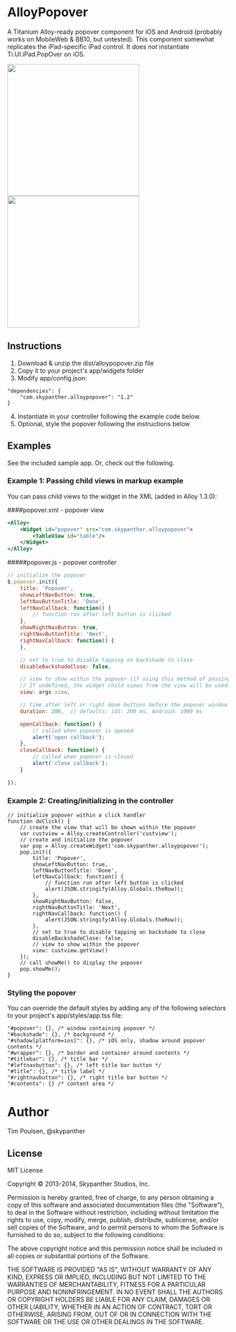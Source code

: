 # AlloyPopover

A Titanium Alloy-ready popover component for iOS and Android (probably works on MobileWeb & BB10, but untested). This component somewhat replicates the iPad-specific iPad control. It does _not_ instantiate Ti.UI.iPad.PopOver on iOS.

<img src="https://raw.github.com/skypanther/AlloyPopover/master/iphone.png" width="300"> <img src="https://raw.github.com/skypanther/AlloyPopover/master/android.png" width="300">

## Instructions

1. Download & unzip the dist/alloypopover.zip file
2. Copy it to your project's app/widgets folder
3. Modify app/config.json:
```
"dependencies": {
	"com.skypanther.alloypopover": "1.2"
}
```
4. Instantiate in your controller following the example code below. 
5. Optional, style the popover following the instructions below

## Examples

See the included sample app. Or, check out the following.

### Example 1: Passing child views in markup example

You can pass child views to the widget in the XML (added in Alloy 1.3.0):

####popover.xml - popover view

```XML
<Alloy>
	<Widget id="popover" src="com.skypanther.alloypopover">
		<TableView id="table"/>
	</Widget>
</Alloy>
```

#####popover.js - popover controller
```JavaScript
// initialize the popover
$.popover.init({
	title: 'Popover',
	showLeftNavButton: true,
	leftNavButtonTitle: 'Done',
	leftNavCallback: function() {
		// function run after left button is clicked
	},
	showRightNavButton: true,
	rightNavButtonTitle: 'Next',
	rightNavCallback: function() {
	},

	// set to true to disable tapping on backshade to close
	disableBackshadeClose: false,

	// view to show within the popover (if using this method of passing the view. 
	// If undefined, the widget child views from the view will be used)
	view: args.view,

	// time after left or right done buttons before the popover window is closed
	duration: 200,  // defaults: iOS: 200 ms, Android: 1000 ms

	openCallback: function() {
		// called when popover is opened
		alert('open callback');
	},
	closeCallback: function() {
		// called when popover is closed
		alert('close callback');
	}

});
```

### Example 2: Creating/initializing in the controller

```
// initialize popover within a click handler
function doClick() {
	// create the view that will be shown within the popover
	var custview = Alloy.createController('custview');
	// create and initialize the popover
	var pop = Alloy.createWidget('com.skypanther.alloypopover');
	pop.init({
		title: 'Popover',
		showLeftNavButton: true,
		leftNavButtonTitle: 'Done',
		leftNavCallback: function() {
			// function run after left button is clicked
			alert(JSON.stringify(Alloy.Globals.theRow));
		},
		showRightNavButton: false,
		rightNavButtonTitle: 'Next',
		rightNavCallback: function() {
			alert(JSON.stringify(Alloy.Globals.theRow));
		},
		// set to true to disable tapping on backshade to close
		disableBackshadeClose: false,
		// view to show within the popover
		view: custview.getView()
	});
	// call showMe() to display the popover
	pop.showMe();
}

```

### Styling the popover

You can override the default styles by adding any of the following selectors to your project's app/styles/app.tss file:

```
"#popover": {}, /* window containing popover */
"#backshade": {}, /* background */
"#shadow[platform=ios]": {}, /* iOS only, shadow around popover contents */
"#wrapper": {}, /* border and container around contents */
"#titlebar": {}, /* title bar */
"#leftnavbutton": {}, /* left title bar button */
"#title": {}, /* title label */
"#rightnavbutton": {}, /* right title bar button */
"#contents": {} /* content area */
```

# Author

Tim Poulsen, @skypanther

## License

MIT License

Copyright &copy; 2013-2014, Skypanther Studios, Inc.
 
Permission is hereby granted, free of charge, to any person obtaining a copy of this software and associated documentation files (the "Software"), to deal in the Software without restriction, including without limitation the rights to use, copy, modify, merge, publish, distribute, sublicense, and/or sell copies of the Software, and to permit persons to whom the Software is furnished to do so, subject to the following conditions:
 
The above copyright notice and this permission notice shall be included in all copies or substantial portions of the Software.
 
THE SOFTWARE IS PROVIDED "AS IS", WITHOUT WARRANTY OF ANY KIND, EXPRESS OR IMPLIED, INCLUDING BUT NOT LIMITED TO THE WARRANTIES OF MERCHANTABILITY, FITNESS FOR A PARTICULAR PURPOSE AND NONINFRINGEMENT. IN NO EVENT SHALL THE AUTHORS OR COPYRIGHT HOLDERS BE LIABLE FOR ANY CLAIM, DAMAGES OR OTHER LIABILITY, WHETHER IN AN ACTION OF CONTRACT, TORT OR OTHERWISE, ARISING FROM, OUT OF OR IN CONNECTION WITH THE SOFTWARE OR THE USE OR OTHER DEALINGS IN THE SOFTWARE.